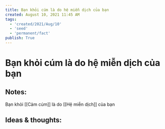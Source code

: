 ```yaml
---
title: Bạn khỏi cúm là do hệ miễn dịch của bạn
created: August 10, 2021 11:45 AM
tags:
  - 'created/2021/Aug/10'
  - 'seed'
  - 'permanent/fact'
publish: True
---
```

# Bạn khỏi cúm là do hệ miễn dịch của bạn

## Notes:
Bạn khỏi [[Cảm cúm]] là do [[Hệ miễn dịch]] của bạn

## Ideas & thoughts:

